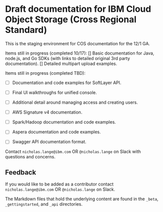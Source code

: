 # Draft documentation for IBM Cloud Object Storage (Cross Regional Standard) 

This is the staging environment for COS documentation for the 12/1 GA.

Items still in progress (completed 10/17):
[] Basic documentation for Java, node.js, and Go SDKs (with links to detailed original 3rd party documentation).
[] Detailed multipart upload examples.

Items still in progress (completed TBD):
- [ ] Documentation and code examples for SoftLayer API.
- [ ] Final UI walkthroughs for unified console.
- [ ] Additional detail around managing access and creating users.
- [ ] AWS Signature v4 documentation.
- [ ] Spark/Hadoop documentation and code examples.
- [ ] Aspera documentation and code examples.
- [ ] Swagger API documentation format.


Contact `nicholas.lange@ibm.com` OR `@nicholas.lange` on Slack with questions and concerns.

## Feedback

If you would like to be added as a contributor contact `nicholas.lange@ibm.com` OR `@nicholas.lange` on Slack.

The Markdown files that hold the underlying content are found in the `_beta`, `_gettingstarted`, and `_api` directories.
